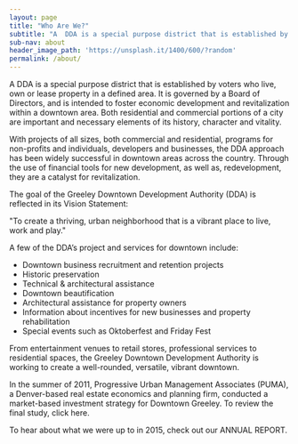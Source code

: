 ```yaml
---
layout: page
title: "Who Are We?"
subtitle: "A  DDA is a special purpose district that is established by voters who live, own or lease property in a defined area. It is governed by a Board of Directors, and is intended to foster economic development and revitalization within a downtown area. Both residential and commercial portions of a city are important and necessary elements of its history, character and vitality."
sub-nav: about
header_image_path: 'https://unsplash.it/1400/600/?random'
permalink: /about/
---
```


A  DDA is a special purpose district that is established by voters who live, own or lease property in a defined area. It is governed by a Board of Directors, and is intended to foster economic development and revitalization within a downtown area. Both residential and commercial portions of a city are important and necessary elements of its history, character and vitality.

With projects of all sizes, both commercial and residential, programs for non-profits and individuals, developers and businesses, the DDA approach has been widely successful in downtown areas across the country. Through the use of financial tools for new development, as well as, redevelopment, they are a catalyst for revitalization.

The goal of the Greeley Downtown Development Authority (DDA) is reflected in its Vision Statement:

"To create a thriving, urban neighborhood that is a vibrant place to live, work and play."

A few of the DDA’s project and services for downtown include:

- Downtown business recruitment and retention projects
- Historic preservation
- Technical & architectural assistance
- Downtown beautification 
- Architectural assistance for property owners
- Information about incentives for new businesses and property rehabilitation
- Special events such as Oktoberfest and Friday Fest

From entertainment venues to retail stores, professional services to residential spaces, the Greeley Downtown Development Authority is working to create a well-rounded, versatile, vibrant downtown.

In the summer of 2011, Progressive Urban Management Associates (PUMA), a Denver-based real estate economics and planning firm, conducted a market-based investment strategy for Downtown Greeley. To review the final study, click here.

To hear about what we were up to in 2015, check out our ANNUAL REPORT.
